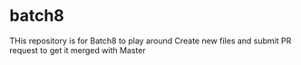 # batch8
THis repository is for Batch8 to play around
Create new files and submit PR request to get it merged with Master
